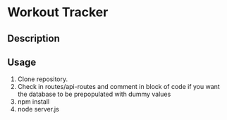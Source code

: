 # Workout Tracker

## Description

## Usage

1. Clone repository. 
2. Check in routes/api-routes and comment in block of code if you want the database to be prepopulated with dummy values
3. npm install
4. node server.js
